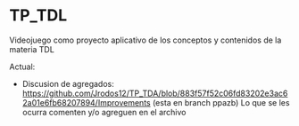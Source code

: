 # TP_TDL
Videojuego como proyecto aplicativo de los conceptos y contenidos de la materia TDL

Actual:
  - Discusion de agregados: https://github.com/Jrodos12/TP_TDA/blob/883f57f52c06fd83202e3ac62a01e6fb68207894/Improvements (esta en branch ppazb)
      Lo que se les ocurra comenten y/o agreguen en el archivo
